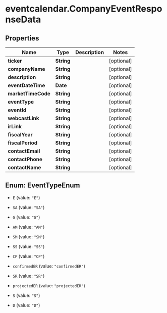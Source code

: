 # eventcalendar.CompanyEventResponseData

## Properties

Name | Type | Description | Notes
------------ | ------------- | ------------- | -------------
**ticker** | **String** |  | [optional] 
**companyName** | **String** |  | [optional] 
**description** | **String** |  | [optional] 
**eventDateTime** | **Date** |  | [optional] 
**marketTimeCode** | **String** |  | [optional] 
**eventType** | **String** |  | [optional] 
**eventId** | **String** |  | [optional] 
**webcastLink** | **String** |  | [optional] 
**irLink** | **String** |  | [optional] 
**fiscalYear** | **String** |  | [optional] 
**fiscalPeriod** | **String** |  | [optional] 
**contactEmail** | **String** |  | [optional] 
**contactPhone** | **String** |  | [optional] 
**contactName** | **String** |  | [optional] 



## Enum: EventTypeEnum


* `E` (value: `"E"`)

* `SA` (value: `"SA"`)

* `G` (value: `"G"`)

* `AM` (value: `"AM"`)

* `SM` (value: `"SM"`)

* `SS` (value: `"SS"`)

* `CP` (value: `"CP"`)

* `confirmedER` (value: `"confirmedER"`)

* `SR` (value: `"SR"`)

* `projectedER` (value: `"projectedER"`)

* `S` (value: `"S"`)

* `D` (value: `"D"`)




